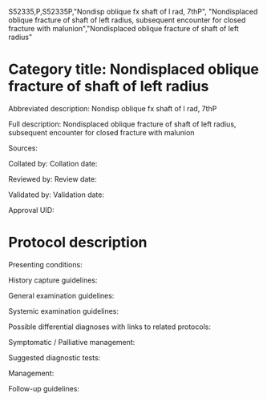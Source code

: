 S52335,P,S52335P,"Nondisp oblique fx shaft of l rad, 7thP", "Nondisplaced oblique fracture of shaft of left radius, subsequent encounter for closed fracture with malunion","Nondisplaced oblique fracture of shaft of left radius"
# Category title: Nondisplaced oblique fracture of shaft of left radius

Abbreviated description: Nondisp oblique fx shaft of l rad, 7thP

Full description: Nondisplaced oblique fracture of shaft of left radius, subsequent encounter for closed fracture with malunion

Sources:

Collated by:
Collation date:

Reviewed by:
Review date:

Validated by:
Validation date:

Approval UID:

# Protocol description

Presenting conditions:

History capture guidelines:

General examination guidelines:

Systemic examination guidelines:

Possible differential diagnoses with links to related protocols:

Symptomatic / Palliative management:

Suggested diagnostic tests:

Management:

Follow-up guidelines:
